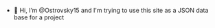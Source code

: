 - 👋 Hi, I’m @Ostrovsky15 and I'm trying to use this site as a JSON data base for a project

<!---
Ostrovsky15/Ostrovsky15 is a ✨ special ✨ repository because its `README.md` (this file) appears on your GitHub profile.
You can click the Preview link to take a look at your changes.
--->
